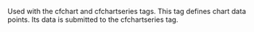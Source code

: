 Used with the cfchart and cfchartseries tags. This tag defines chart data points. Its data is submitted to the cfchartseries tag.